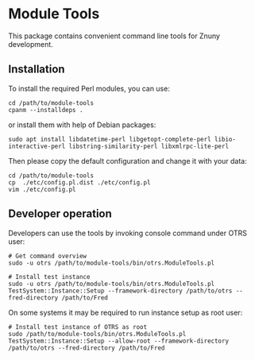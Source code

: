 Module Tools
=======================================

This package contains convenient command line tools for Znuny development.

Installation
------------

To install the required Perl modules, you can use:

    cd /path/to/module-tools
    cpanm --installdeps .

or install them with help of Debian packages:

    sudo apt install libdatetime-perl libgetopt-complete-perl libio-interactive-perl libstring-similarity-perl libxmlrpc-lite-perl


Then please copy the default configuration and change it with your data:

    cd /path/to/module-tools
    cp  ./etc/config.pl.dist ./etc/config.pl
    vim ./etc/config.pl

Developer operation
-------------------

Developers can use the tools by invoking console command under OTRS user:

    # Get command overview
    sudo -u otrs /path/to/module-tools/bin/otrs.ModuleTools.pl

    # Install test instance
    sudo -u otrs /path/to/module-tools/bin/otrs.ModuleTools.pl TestSystem::Instance::Setup --framework-directory /path/to/otrs --fred-directory /path/to/Fred

On some systems it may be required to run instance setup as root user:

    # Install test instance of OTRS as root
    sudo /path/to/module-tools/bin/otrs.ModuleTools.pl TestSystem::Instance::Setup --allow-root --framework-directory /path/to/otrs --fred-directory /path/to/Fred
